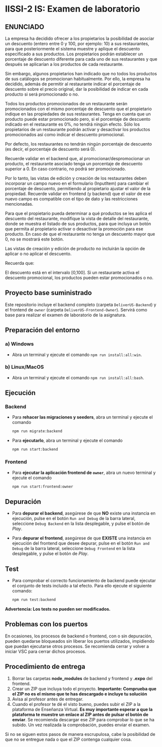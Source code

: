# IISSI-2 IS: Examen de laboratorio

## ENUNCIADO
La empresa ha decidido ofrecer a los propietarios la posibilidad de asociar un descuento (entero entre 0 y 100, por ejemplo: 10) a sus restaurantes, para que posteriormente el sistema muestre y aplique el descuento especificado a sus productos. Los propietarios podrán establecer un porcentaje de descuento diferente para cada uno de sus restaurantes y que después se aplicarían a los productos de cada restaurante.

Sin embargo, algunos propietarios han indicado que no todos los productos de sus catálogos se promocionan habitualmente. Por ello, la empresa ha decidido, además de permitir al restaurante indicar el porcentaje de descuento sobre el precio original, dar la posibilidad de indicar en cada producto si será promocionado o no.

Todos los productos promocionados de un restaurante serán promocionados con el mismo porcentaje de descuento que el propietario indique en las propiedades de sus restaurantes. Tenga en cuenta que un producto puede estar promocionado pero, si el porcentaje de descuento indicado en el restaurante es 0%, no tendrá ningún efecto. Sólo los propietarios de un restaurante podrán activar y desactivar los productos promocionados así como indicar el descuento promocional.

Por defecto, los restaurantes no tendrán ningún porcentaje de descuento (es decir, el porcentaje de descuento será 0).

Recuerde validar en el backend que, al promocionar/despromocionar un producto, el restaurante asociado tenga un porcentaje de descuento superior a 0. En caso contrario, no podrá ser promocionado.

Por lo tanto, las vistas de edición y creación de los restaurantes deben incorporar un campo nuevo en el formulario (InputItem) para cambiar el porcentaje de descuento, permitiendo al propietario ajustar el valor de la propiedad. Recuerde validar en frontend (y backend) que el valor de ese nuevo campo es compatible con el tipo de dato y las restricciones mencionadas.

Para que el propietario pueda determinar a qué productos se les aplica el descuento del restaurante, modifique la vista de detalle del restaurante, donde se muestra el listado de sus productos, para que incluya un botón que permita al propietario activar o desactivar la promoción para ese producto. En caso de que el restaurante no tenga un descuento mayor que 0, no se mostrará este botón.

Las vistas de creación y edición de producto no incluirán la opción de aplicar o no aplicar el descuento.

Recuerda que:

El descuento está en el intervalo [0,100]. Si un restaurante activa el descuento promocional, los productos pueden estar promocionados o no.

## Proyecto base suministrado

Este repositorio incluye el backend completo (carpeta `DeliverUS-Backend`) y el frontend de `owner` (carpeta `DeliverUS-Frontend-Owner`). Servirá como base para realizar el examen de laboratorio de la asignatura.

## Preparación del entorno

### a) Windows

* Abra un terminal y ejecute el comando `npm run install:all:win`.

### b) Linux/MacOS

* Abra un terminal y ejecute el comando `npm run install:all:bash`.

## Ejecución

### Backend

* Para **rehacer las migraciones y seeders**, abra un terminal y ejecute el comando

    ```Bash
    npm run migrate:backend
    ```

* Para **ejecutarlo**, abra un terminal y ejecute el comando

    ```Bash
    npm run start:backend
    ```

### Frontend

* Para **ejecutar la aplicación frontend de `owner`**, abra un nuevo terminal y ejecute el comando

    ```Bash
    npm run start:frontend:owner
    ```

## Depuración

* Para **depurar el backend**, asegúrese de que **NO** existe una instancia en ejecución, pulse en el botón `Run and Debug` de la barra lateral, seleccione `Debug Backend` en la lista desplegable, y pulse el botón de *Play*.

* Para **depurar el frontend**, asegúrese de que **EXISTE** una instancia en ejecución del frontend que desee depurar, pulse en el botón `Run and Debug` de la barra lateral, seleccione `Debug Frontend` en la lista desplegable, y pulse el botón de *Play*.


## Test

* Para comprobar el correcto funcionamiento de backend puede ejecutar el conjunto de tests incluido a tal efecto. Para ello ejecute el siguiente comando:

    ```Bash
    npm run test:backend
    ```
**Advertencia: Los tests no pueden ser modificados.**

## Problemas con los puertos

En ocasiones, los procesos de backend o frontend, con o sin depuración, pueden quedarse bloqueados sin liberar los puertos utilizados, impidiendo que puedan ejecutarse otros procesos. Se recomienda cerrar y volver a iniciar VSC para cerrar dichos procesos.


## Procedimiento de entrega

1. Borrar las carpetas **node_modules** de backend y frontend y **.expo** del frontend.
1. Crear un ZIP que incluya todo el proyecto. **Importante: Comprueba que el ZIP no es el mismo que te has descargado e incluye tu solución**
1. Avisa al profesor antes de entregar.
1. Cuando el profesor te dé el visto bueno, puedes subir el ZIP a la plataforma de Enseñanza Virtual. **Es muy importante esperar a que la plataforma te muestre un enlace al ZIP antes de pulsar el botón de enviar**. Se recomienda descargar ese ZIP para comprobar lo que se ha subido. Un vez realizada la comprobación, puedes enviar el examen.
  
Si no se siguen estos pasos de manera escrupulosa, cabe la posibilidad de que no se entregue nada o que el ZIP contenga cualquier cosa. 
